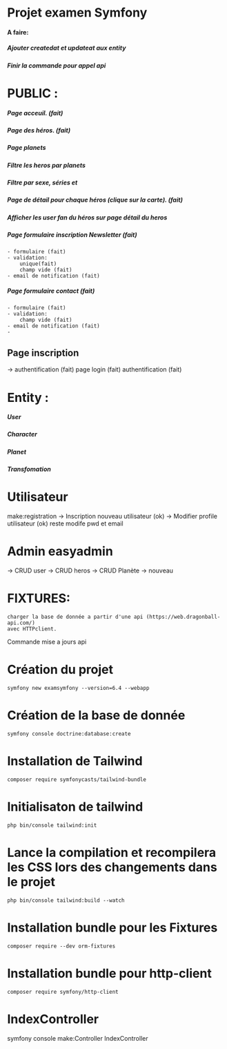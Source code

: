 # Projet examen Symfony

#### A faire:
##### Ajouter createdat et updateat aux entity
##### Finir la commande pour appel api


# PUBLIC :
##### Page acceuil. (fait)
##### Page des héros. (fait)
##### Page planets
##### Filtre les heros par planets
##### Filtre par sexe, séries et 
##### Page de détail pour chaque héros (clique sur la carte). (fait)
##### Afficher les user fan du héros sur page détail du heros
##### Page formulaire inscription Newsletter (fait)
    - formulaire (fait)
    - validation: 
        unique(fait) 
        champ vide (fait)
    - email de notification (fait)

##### Page formulaire contact (fait)
    - formulaire (fait)
    - validation:         
        champ vide (fait)
    - email de notification (fait)
    - 
## Page inscription 

->  authentification (fait)
    page login (fait)
    authentification (fait)

# Entity :

##### User
##### Character
##### Planet
##### Transfomation

#  Utilisateur
make:registration
-> Inscription nouveau utilisateur (ok)
-> Modifier profile utilisateur (ok) reste modife pwd et email
#  Admin easyadmin
-> CRUD user
-> CRUD heros
-> CRUD Planète
-> nouveau


# FIXTURES:
    charger la base de donnée a partir d'une api (https://web.dragonball-api.com/)
    avec HTTPclient.

Commande mise a jours api


# Création du projet
```
symfony new examsymfony --version=6.4 --webapp
```
# Création de la base de donnée
```
symfony console doctrine:database:create
```
# Installation de Tailwind
```
composer require symfonycasts/tailwind-bundle
```
# Initialisaton de tailwind
```
php bin/console tailwind:init
```
# Lance la compilation et recompilera les CSS lors des changements dans le projet
```
php bin/console tailwind:build --watch
```
# Installation bundle pour les Fixtures
```
composer require --dev orm-fixtures
```
# Installation bundle pour http-client
```
composer require symfony/http-client
```
# IndexController 
symfony console make:Controller IndexController